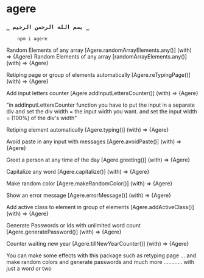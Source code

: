 ﻿# agere

   ### `_ بسم الله الرحمن الرحيم _`  

        npm i agere


Random Elements of any array        [Agere.randomArrayElements.any()]        (with) => {Agere}
Random Elements of any array        [randomArrayElements.any()]              (with) => {Agere}


Retiping page or group of elements automatically [Agere.reTypingPage()]      (with) => {Agere}


Add input letters counter                [Agere.addInputLettersCounter()]    (with) => {Agere}

"in addInputLettersCounter function 
you have to put the input in a separate div and set the div width = the input width you want. 
and set the input width = (100%) of the div's width"


Retiping element automatically                   [Agere.typing()]            (with) => {Agere}

Avoid paste in any input with messages       [Agere.avoidPaste()]            (with) => {Agere}

Greet a person at any time of the day          [Agere.greeting()]            (with) => {Agere}

Capitalize any word                       [Agere.capitalize()]               (with) => {Agere}

Make random color                       [Agere.makeRandomColor()]            (with) => {Agere}

Show an error message                      [Agere.errorMessage()]            (with) => {Agere}

Add active class to element in group of elements  [Agere.addActiveClass()]   (with) => {Agere}

Generate Passwords or Ids with unlimited word count [Agere.generatePassword()] (with) => {Agere}

Counter waiting new year                    [Agere.tillNewYearCounter()]       (with) => {Agere}




    



You can make some effects with this package such as retyping page ...
and make random colors and generate passwords and much more ............ with just a word or two



